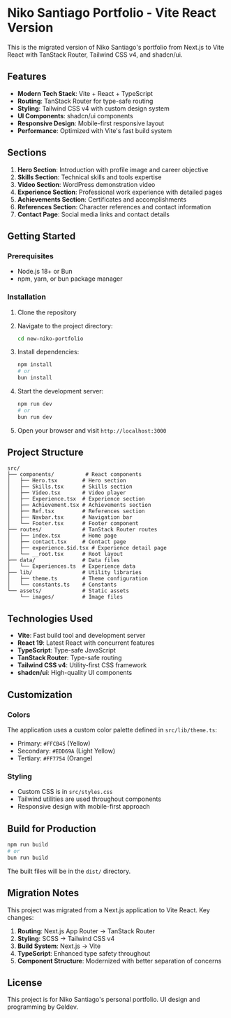 # Niko Santiago Portfolio - Vite React Version

This is the migrated version of Niko Santiago's portfolio from Next.js to Vite React with TanStack Router, Tailwind CSS v4, and shadcn/ui.

## Features

- **Modern Tech Stack**: Vite + React + TypeScript
- **Routing**: TanStack Router for type-safe routing
- **Styling**: Tailwind CSS v4 with custom design system
- **UI Components**: shadcn/ui components
- **Responsive Design**: Mobile-first responsive layout
- **Performance**: Optimized with Vite's fast build system

## Sections

1. **Hero Section**: Introduction with profile image and career objective
2. **Skills Section**: Technical skills and tools expertise
3. **Video Section**: WordPress demonstration video
4. **Experience Section**: Professional work experience with detailed pages
5. **Achievements Section**: Certificates and accomplishments
6. **References Section**: Character references and contact information
7. **Contact Page**: Social media links and contact details

## Getting Started

### Prerequisites

- Node.js 18+ or Bun
- npm, yarn, or bun package manager

### Installation

1. Clone the repository
2. Navigate to the project directory:

   ```bash
   cd new-niko-portfolio
   ```

3. Install dependencies:

   ```bash
   npm install
   # or
   bun install
   ```

4. Start the development server:

   ```bash
   npm run dev
   # or
   bun run dev
   ```

5. Open your browser and visit `http://localhost:3000`

## Project Structure

```
src/
├── components/          # React components
│   ├── Hero.tsx        # Hero section
│   ├── Skills.tsx      # Skills section
│   ├── Video.tsx       # Video player
│   ├── Experience.tsx  # Experience section
│   ├── Achievement.tsx # Achievements section
│   ├── Ref.tsx         # References section
│   ├── Navbar.tsx      # Navigation bar
│   └── Footer.tsx      # Footer component
├── routes/             # TanStack Router routes
│   ├── index.tsx       # Home page
│   ├── contact.tsx     # Contact page
│   ├── experience.$id.tsx # Experience detail page
│   └── __root.tsx      # Root layout
├── data/               # Data files
│   └── Experiences.ts  # Experience data
├── lib/                # Utility libraries
│   ├── theme.ts        # Theme configuration
│   └── constants.ts    # Constants
└── assets/             # Static assets
    └── images/         # Image files
```

## Technologies Used

- **Vite**: Fast build tool and development server
- **React 19**: Latest React with concurrent features
- **TypeScript**: Type-safe JavaScript
- **TanStack Router**: Type-safe routing
- **Tailwind CSS v4**: Utility-first CSS framework
- **shadcn/ui**: High-quality UI components

## Customization

### Colors

The application uses a custom color palette defined in `src/lib/theme.ts`:

- Primary: `#FFCB45` (Yellow)
- Secondary: `#EDD69A` (Light Yellow)
- Tertiary: `#FF7754` (Orange)

### Styling

- Custom CSS is in `src/styles.css`
- Tailwind utilities are used throughout components
- Responsive design with mobile-first approach

## Build for Production

```bash
npm run build
# or
bun run build
```

The built files will be in the `dist/` directory.

## Migration Notes

This project was migrated from a Next.js application to Vite React. Key changes:

1. **Routing**: Next.js App Router → TanStack Router
2. **Styling**: SCSS → Tailwind CSS v4
3. **Build System**: Next.js → Vite
4. **TypeScript**: Enhanced type safety throughout
5. **Component Structure**: Modernized with better separation of concerns

## License

This project is for Niko Santiago's personal portfolio. UI design and programming by Geldev.
